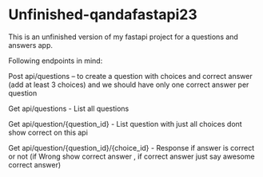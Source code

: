 # Unfinished-qandafastapi23
This is an unfinished version of my fastapi project for a questions and answers app.

Following endpoints in mind:

Post api/questions – to create a question with choices and correct answer (add at least 3 choices) and we should have only one correct answer per question

Get api/questions - List all questions

Get api/question/{question_id} - List question with just all choices dont show correct on this api

Get api/question/{question_id}/{choice_id} - Response if answer is correct or not (if Wrong show correct answer , if correct answer just say awesome correct answer)
